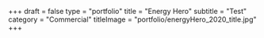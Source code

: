 +++
draft = false
type = "portfolio"
title = "Energy Hero"
subtitle = "Test"
category = "Commercial"
titleImage = "portfolio/energyHero_2020_title.jpg"
+++